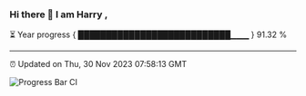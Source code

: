 ### Hi there 👋 I am Harry , 

⏳ Year progress { ███████████████████████████▁▁▁ } 91.32 %

---

⏰ Updated on Thu, 30 Nov 2023 07:58:13 GMT

![Progress Bar CI](https://github.com/duykhang68/duykhang68/workflows/Progress%20Bar%20CI/badge.svg)
